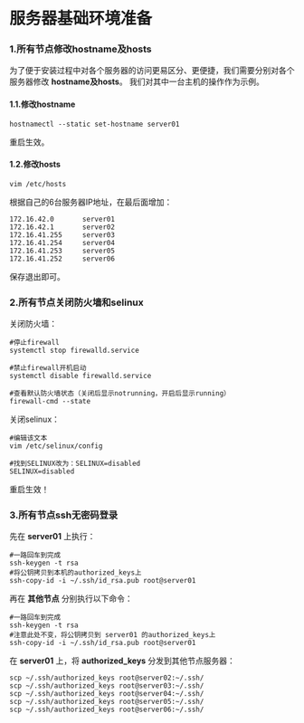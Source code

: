 服务器基础环境准备
================================================================================
### 1.所有节点修改hostname及hosts
为了便于安装过程中对各个服务器的访问更易区分、更便捷，我们需要分别对各个服务器修改 **hostname及hosts**。
我们对其中一台主机的操作作为示例。

#### 1.1.修改hostname
```shell
hostnamectl --static set-hostname server01
```
重启生效。

#### 1.2.修改hosts
```shell
vim /etc/hosts
```
根据自己的6台服务器IP地址，在最后面增加：
```
172.16.42.0       server01
172.16.42.1       server02
172.16.41.255     server03
172.16.41.254     server04
172.16.41.253     server05
172.16.41.252     server06
```
保存退出即可。

### 2.所有节点关闭防火墙和selinux
关闭防火墙：
```shell
#停止firewall
systemctl stop firewalld.service

#禁止firewall开机启动
systemctl disable firewalld.service

#查看默认防火墙状态（关闭后显示notrunning，开启后显示running）
firewall-cmd --state
```
关闭selinux：
```shell
#编辑该文本
vim /etc/selinux/config

#找到SELINUX改为：SELINUX=disabled
SELINUX=disabled
```
重启生效！

### 3.所有节点ssh无密码登录
先在 **server01** 上执行：
```shell
#一路回车到完成
ssh-keygen -t rsa   
#将公钥拷贝到本机的authorized_keys上
ssh-copy-id -i ~/.ssh/id_rsa.pub root@server01   
```
再在 **其他节点** 分别执行以下命令：
```shell
#一路回车到完成
ssh-keygen -t rsa   
#注意此处不变，将公钥拷贝到 server01 的authorized_keys上
ssh-copy-id -i ~/.ssh/id_rsa.pub root@server01   
```
在 **server01** 上，将 **authorized_keys** 分发到其他节点服务器：
```shell
scp ~/.ssh/authorized_keys root@server02:~/.ssh/
scp ~/.ssh/authorized_keys root@server03:~/.ssh/
scp ~/.ssh/authorized_keys root@server04:~/.ssh/
scp ~/.ssh/authorized_keys root@server05:~/.ssh/
scp ~/.ssh/authorized_keys root@server06:~/.ssh/
```

